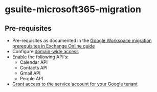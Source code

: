 # gsuite-microsoft365-migration

## Pre-requisites
- Pre-requisites as documented in the [Google Workspace migration prerequisites in Exchange Online guide](https://docs.microsoft.com/en-us/exchange/mailbox-migration/googleworkspace-migration-prerequisites)
- Configure [domain-wide access](https://developers.google.com/admin-sdk/directory/v1/guides/delegation)
- [Enable](https://support.google.com/googleapi/answer/6158841?hl=en) the following API's:
    - Calendar API
    - Contacts API
    - Gmail API
    - People API
- [Grant access to the service account for your Google tenant](https://docs.microsoft.com/en-gb/exchange/mailbox-migration/manually-configuring-gsuite-for-migration#grant-access-to-the-service-account-for-your-google-tenant)